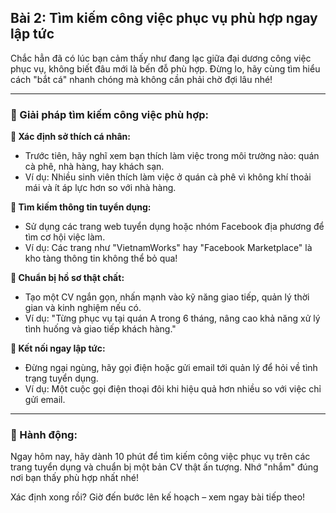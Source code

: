 ## Bài 2: Tìm kiếm công việc phục vụ phù hợp ngay lập tức  

Chắc hẳn đã có lúc bạn cảm thấy như đang lạc giữa đại dương công việc phục vụ, không biết đâu mới là bến đỗ phù hợp. Đừng lo, hãy cùng tìm hiểu cách "bắt cá" nhanh chóng mà không cần phải chờ đợi lâu nhé!

---

### 📌 Giải pháp tìm kiếm công việc phù hợp:  

**🔹 Xác định sở thích cá nhân:**  
- Trước tiên, hãy nghĩ xem bạn thích làm việc trong môi trường nào: quán cà phê, nhà hàng, hay khách sạn.  
- Ví dụ: Nhiều sinh viên thích làm việc ở quán cà phê vì không khí thoải mái và ít áp lực hơn so với nhà hàng.

**🔹 Tìm kiếm thông tin tuyển dụng:**  
- Sử dụng các trang web tuyển dụng hoặc nhóm Facebook địa phương để tìm cơ hội việc làm.  
- Ví dụ: Các trang như "VietnamWorks" hay "Facebook Marketplace" là kho tàng thông tin không thể bỏ qua!

**🔹 Chuẩn bị hồ sơ thật chất:**  
- Tạo một CV ngắn gọn, nhấn mạnh vào kỹ năng giao tiếp, quản lý thời gian và kinh nghiệm nếu có.  
- Ví dụ: "Từng phục vụ tại quán A trong 6 tháng, nâng cao khả năng xử lý tình huống và giao tiếp khách hàng."

**🔹 Kết nối ngay lập tức:**  
- Đừng ngại ngùng, hãy gọi điện hoặc gửi email tới quản lý để hỏi về tình trạng tuyển dụng.  
- Ví dụ: Một cuộc gọi điện thoại đôi khi hiệu quả hơn nhiều so với việc chỉ gửi email.

---

### 🚀 Hành động:  

Ngay hôm nay, hãy dành 10 phút để tìm kiếm công việc phục vụ trên các trang tuyển dụng và chuẩn bị một bản CV thật ấn tượng. Nhớ "nhắm" đúng nơi bạn thấy phù hợp nhất nhé!

Xác định xong rồi? Giờ đến bước lên kế hoạch – xem ngay bài tiếp theo!